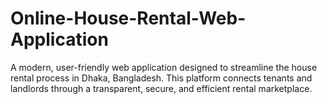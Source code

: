 # Online-House-Rental-Web-Application
A modern, user-friendly web application designed to streamline the house rental process in Dhaka, Bangladesh. This platform connects tenants and landlords through a transparent, secure, and efficient rental marketplace.
